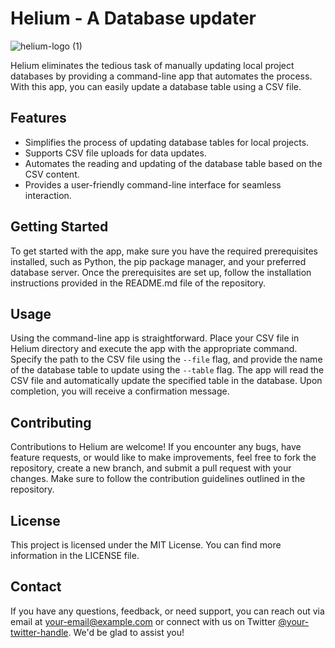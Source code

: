 # Helium - A Database updater

![helium-logo (1)](https://user-images.githubusercontent.com/44848986/236069361-a67ec18d-5f2b-4835-9670-98141e278dd9.png)

Helium eliminates the tedious task of manually updating local project databases by providing a command-line app that automates the process. With this app, you can easily update a database table using a CSV file.

## Features

- Simplifies the process of updating database tables for local projects.
- Supports CSV file uploads for data updates.
- Automates the reading and updating of the database table based on the CSV content.
- Provides a user-friendly command-line interface for seamless interaction.

## Getting Started

To get started with the app, make sure you have the required prerequisites installed, such as Python, the pip package manager, and your preferred database server. Once the prerequisites are set up, follow the installation instructions provided in the README.md file of the repository.

## Usage

Using the command-line app is straightforward. Place your CSV file in Helium directory and execute the app with the appropriate command. Specify the path to the CSV file using the `--file` flag, and provide the name of the database table to update using the `--table` flag. The app will read the CSV file and automatically update the specified table in the database. Upon completion, you will receive a confirmation message.

## Contributing

Contributions to Helium are welcome! If you encounter any bugs, have feature requests, or would like to make improvements, feel free to fork the repository, create a new branch, and submit a pull request with your changes. Make sure to follow the contribution guidelines outlined in the repository.

## License

This project is licensed under the MIT License. You can find more information in the LICENSE file.

## Contact

If you have any questions, feedback, or need support, you can reach out via email at your-email@example.com or connect with us on Twitter [@your-twitter-handle](https://twitter.com/your-twitter-handle). We'd be glad to assist you!


